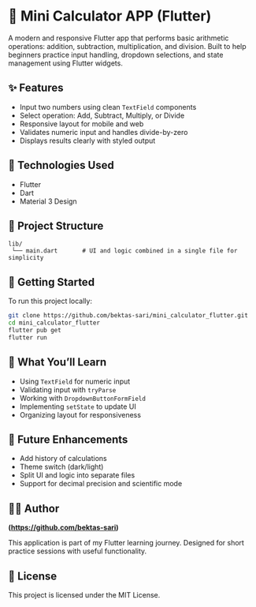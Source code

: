 # 🧮 Mini Calculator APP (Flutter)

A modern and responsive Flutter app that performs basic arithmetic operations: addition, subtraction, multiplication, and division. 
Built to help beginners practice input handling, dropdown selections, and state management using Flutter widgets.

## ✨ Features

- Input two numbers using clean `TextField` components
- Select operation: Add, Subtract, Multiply, or Divide
- Responsive layout for mobile and web
- Validates numeric input and handles divide-by-zero
- Displays results clearly with styled output

## 🚀 Technologies Used

- Flutter
- Dart
- Material 3 Design

## 📁 Project Structure

```
lib/
 └── main.dart       # UI and logic combined in a single file for simplicity
```

## 🔧 Getting Started

To run this project locally:

```bash
git clone https://github.com/bektas-sari/mini_calculator_flutter.git
cd mini_calculator_flutter
flutter pub get
flutter run
```

## 🧠 What You’ll Learn

- Using `TextField` for numeric input
- Validating input with `tryParse`
- Working with `DropdownButtonFormField`
- Implementing `setState` to update UI
- Organizing layout for responsiveness

## 🔮 Future Enhancements

- Add history of calculations
- Theme switch (dark/light)
- Split UI and logic into separate files
- Support for decimal precision and scientific mode

## 👨‍💻 Author

**(https://github.com/bektas-sari)**

This application is part of my Flutter learning journey. Designed for short practice sessions with useful functionality.

## 📝 License

This project is licensed under the MIT License.

